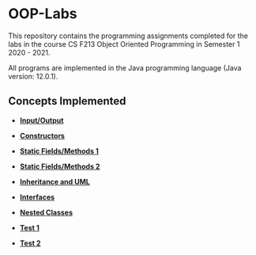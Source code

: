 # OOP-Labs
This repository contains the programming assignments completed for the labs in the course CS F213 Object Oriented Programming in Semester 1 2020 - 2021.

All programs are implemented in the Java programming language (Java version: 12.0.1).

## Concepts Implemented

- [**Input/Output**](Lab%201)

- [**Constructors**](Lab%202)

- [**Static Fields/Methods 1**](Lab%203)

- [**Static Fields/Methods 2**](Lab%204)

- [**Inheritance and UML**](Lab%205)

- [**Interfaces**](Lab%207)

- [**Nested Classes**](Lab%208)

- [**Test 1**](Test%201)

- [**Test 2**](Test%202)

